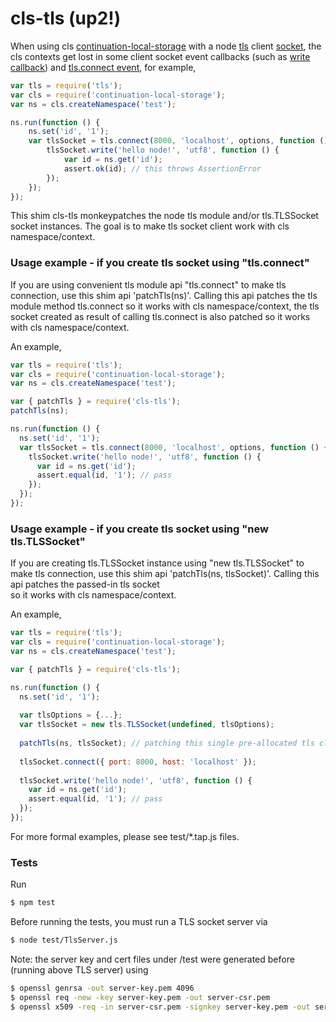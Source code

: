# cls-tls (up2!)


When using cls [continuation-local-storage][npm-cls] with a node [tls][tls] client [socket][tls-TLSSocket], 
the cls contexts get lost in some client socket event callbacks (such as [write callback][net-socket-write-event]) 
and [tls.connect event][tls-connect-event], for example,

```js
var tls = require('tls');
var cls = require('continuation-local-storage');
var ns = cls.createNamespace('test');

ns.run(function () {
    ns.set('id', '1');
    var tlsSocket = tls.connect(8000, 'localhost', options, function () {
        tlsSocket.write('hello node!', 'utf8', function () {
            var id = ns.get('id');
            assert.ok(id); // this throws AssertionError
        });
    });
});
```

This shim cls-tls monkeypatches the node tls module and/or tls.TLSSocket socket instances. 
The goal is to make tls socket client work with cls namespace/context.

### Usage example - if you create tls socket using "tls.connect"
If you are using convenient tls module api "tls.connect" to make tls connection, use this shim 
api 'patchTls(ns)'. Calling this api patches the tls module method tls.connect so it works with 
cls namespace/context, the tls socket created as result of calling tls.connect is also patched 
so it works with cls namespace/context.

An example,

```js
var tls = require('tls');
var cls = require('continuation-local-storage');
var ns = cls.createNamespace('test');

var { patchTls } = require('cls-tls');
patchTls(ns);

ns.run(function () {
  ns.set('id', '1');
  var tlsSocket = tls.connect(8000, 'localhost', options, function () {
    tlsSocket.write('hello node!', 'utf8', function () {
      var id = ns.get('id');
      assert.equal(id, '1'); // pass
    });
  });
});
```

### Usage example - if you create tls socket using "new tls.TLSSocket"
If you are creating tls.TLSSocket instance using "new tls.TLSSocket" to make tls connection, 
use this shim api 'patchTls(ns, tlsSocket)'. Calling this api patches the passed-in tls socket  
so it works with cls namespace/context.

An example,

```js
var tls = require('tls');
var cls = require('continuation-local-storage');
var ns = cls.createNamespace('test');

var { patchTls } = require('cls-tls');

ns.run(function () {
  ns.set('id', '1');
  
  var tlsOptions = {...};
  var tlsSocket = new tls.TLSSocket(undefined, tlsOptions);
  
  patchTls(ns, tlsSocket); // patching this single pre-allocated tls client socket
  
  tlsSocket.connect({ port: 8000, host: 'localhost' });
  
  tlsSocket.write('hello node!', 'utf8', function () {
    var id = ns.get('id');
    assert.equal(id, '1'); // pass
  });
});
```

For more formal examples, please see test/*.tap.js files.

### Tests

Run
```sh
$ npm test
```

Before running the tests, you must run a TLS socket server via
```sh
$ node test/TlsServer.js
```

Note: the server key and cert files under /test were generated before (running above TLS server) using
```sh
$ openssl genrsa -out server-key.pem 4096
$ openssl req -new -key server-key.pem -out server-csr.pem
$ openssl x509 -req -in server-csr.pem -signkey server-key.pem -out server-cert.pem
```

[npm-cls]: https://www.npmjs.com/package/continuation-local-storage
[tls]: https://nodejs.org/api/tls.html
[tls-TLSSocket]: https://nodejs.org/api/tls.html#tls_class_tls_tlssocket
[net-socket-write-event]: https://nodejs.org/api/net.html#net_socket_write_data_encoding_callback
[tls-connect-event]: https://nodejs.org/api/tls.html#tls_tls_connect_options_callback
